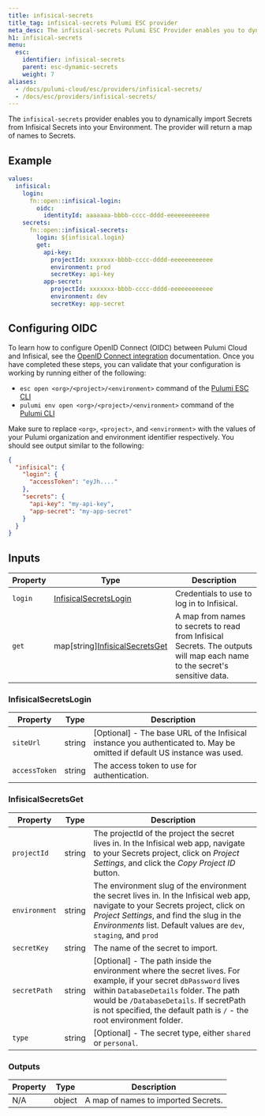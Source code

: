 ```yaml
---
title: infisical-secrets
title_tag: infisical-secrets Pulumi ESC provider
meta_desc: The infisical-secrets Pulumi ESC Provider enables you to dynamically import secrets from Infisical into your environment.
h1: infisical-secrets
menu:
  esc:
    identifier: infisical-secrets
    parent: esc-dynamic-secrets
    weight: 7
aliases:
  - /docs/pulumi-cloud/esc/providers/infisical-secrets/
  - /docs/esc/providers/infisical-secrets/
---
```


The `infisical-secrets` provider enables you to dynamically import Secrets from Infisical Secrets into
your Environment. The provider will return a map of names to Secrets.

## Example

```yaml
values:
  infisical:
    login:
      fn::open::infisical-login:
        oidc:
          identityId: aaaaaaa-bbbb-cccc-dddd-eeeeeeeeeeee
    secrets:
      fn::open::infisical-secrets:
        login: ${infisical.login}
        get:
          api-key:
            projectId: xxxxxxx-bbbb-cccc-dddd-eeeeeeeeeeee
            environment: prod
            secretKey: api-key
          app-secret:
            projectId: xxxxxxx-bbbb-cccc-dddd-eeeeeeeeeeee
            environment: dev
            secretKey: app-secret
```

## Configuring OIDC

To learn how to configure OpenID Connect (OIDC) between Pulumi Cloud and Infisical, see
the [OpenID Connect integration](/docs/esc/environments/configuring-oidc/infisical/) documentation. Once you have completed
these steps, you can validate that your configuration is working by running either of the following:

* `esc open <org>/<project>/<environment>` command of the [Pulumi ESC CLI](/docs/esc-cli/)
* `pulumi env open <org>/<project>/<environment>` command of the [Pulumi CLI](/docs/install/)

Make sure to replace `<org>`, `<project>`, and `<environment>` with the values of your Pulumi organization and
environment identifier respectively. You should see output similar to the following:

```json
{
  "infisical": {
    "login": {
      "accessToken": "eyJh...."
    },
    "secrets": {
      "api-key": "my-api-key",
      "app-secret": "my-app-secret"
    }
  }
}
```

## Inputs

| Property | Type                                                   | Description                                                                                                                |
|----------|--------------------------------------------------------|----------------------------------------------------------------------------------------------------------------------------|
| `login`  | [InfisicalSecretsLogin](#infisicalsecretslogin)        | Credentials to use to log in to Infisical.                                                                                 |
| `get`    | map[string][InfisicalSecretsGet](#infisicalsecretsget) | A map from names to secrets to read from Infisical Secrets. The outputs will map each name to the secret's sensitive data. |

### InfisicalSecretsLogin

| Property      | Type   | Description                                                                                                               |
|---------------|--------|---------------------------------------------------------------------------------------------------------------------------|
| `siteUrl`     | string | [Optional] - The base URL of the Infisical instance you authenticated to. May be omitted if default US instance was used. |
| `accessToken` | string | The access token to use for authentication.                                                                               |

### InfisicalSecretsGet

| Property      | Type   | Description                                                                                                                                                                                                                                                                       |
|---------------|--------|-----------------------------------------------------------------------------------------------------------------------------------------------------------------------------------------------------------------------------------------------------------------------------------|
| `projectId`   | string | The projectId of the project the secret lives in. In the Infisical web app, navigate to your Secrets project, click on *Project Settings*, and click the *Copy Project ID* button.                                                                                                |
| `environment` | string | The environment slug of the environment the secret lives in. In the Infisical web app, navigate to your Secrets project, click on *Project Settings*, and find the slug in the *Environments* list. Default values are `dev`, `staging`, and `prod`                               |
| `secretKey`   | string | The name of the secret to import.                                                                                                                                                                                                                                                 |
| `secretPath`  | string | [Optional] - The path inside the environment where the secret lives. For example, if your secret `dbPassword` lives within `DatabaseDetails` folder. The path would be `/DatabaseDetails`. If secretPath is not specified, the default path is `/` - the root environment folder. |
| `type`        | string | [Optional] - The secret type, either `shared` or `personal`.                                                                                                                                                                                                                      |

### Outputs

| Property | Type   | Description                         |
|----------|--------|-------------------------------------|
| N/A      | object | A map of names to imported Secrets. |
